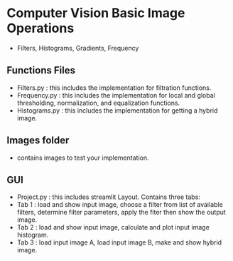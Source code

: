 # Computer Vision Basic Image Operations
- Filters, Histograms, Gradients, Frequency

## Functions Files
- Filters.py : this includes the implementation for filtration functions.
- Frequency.py : this includes the implementation for local and global thresholding, normalization, and equalization functions.
- Histograms.py : this includes the implementation for getting a hybrid image.

## Images folder 
- contains images to test your implementation.

## GUI 
- Project.py : this includes streamlit Layout.
Contains three tabs:
- Tab 1 : load and show input image, choose a filter from list of available filters, determine filter parameters, apply the fiter then show the output image.
- Tab 2 : load and show input image, calculate and plot input image histogram.
- Tab 3 : load input image A, load input image B, make and show hybrid image.